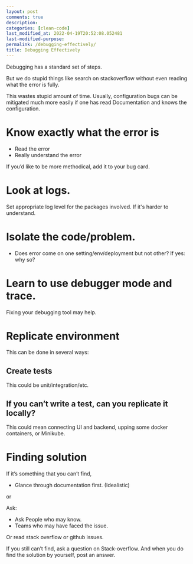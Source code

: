 ```yaml
---
layout: post
comments: true
description:
categories: [clean-code]
last_modified_at: 2022-04-19T20:52:08.052481
last-modified-purpose:
permalink: /debugging-effectively/
title: Debugging Effectively
---
```


Debugging has a standard set of steps.

But we do stupid things like search on stackoverflow without even reading what the error is fully.

This wastes stupid amount of time. Usually, configuration bugs can be mitigated much more easily if one has read Documentation and knows the configuration.

# Know exactly what the error is

- Read the error
- Really understand the error

If you’d like to be more methodical, add it to your bug card.

# Look at logs. 

Set appropriate log level for the packages involved. If it's harder to understand.


# Isolate the code/problem. 

- Does error come on one setting/env/deployment but not other? If yes: why so?

# Learn to use debugger mode and trace. 

Fixing your debugging tool may help.

# Replicate environment

This can be done in several ways:

## Create tests

This could be unit/integration/etc.

## If you can’t write a test, can you replicate it locally?

This could mean connecting UI and backend, upping some docker containers, or Minikube.

# Finding solution

If it’s something that you can’t find,

- Glance through documentation first. (Idealistic)

or

Ask:

- Ask People who may know.
- Teams who may have faced the issue. 

Or read stack overflow or github issues.

If you still can’t find, ask a question on Stack-overflow. And when you do find the solution by yourself, post an answer.
